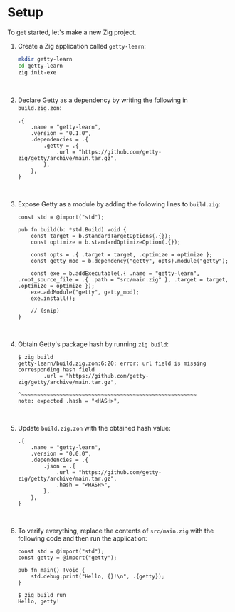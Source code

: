 # Setup

To get started, let's make a new Zig project.

1. Create a Zig application called `getty-learn`:

    ```sh title="Shell session"
    mkdir getty-learn
    cd getty-learn
    zig init-exe
    ```
&nbsp;

2. Declare Getty as a dependency by writing the following in `build.zig.zon`:

    ```zig title="<code>build.zig.zon</code>"
    .{
        .name = "getty-learn",
        .version = "0.1.0",
        .dependencies = .{
            .getty = .{
                .url = "https://github.com/getty-zig/getty/archive/main.tar.gz",
            },
        },
    }
    ```
&nbsp;

3. Expose Getty as a module by adding the following lines to `build.zig`:

    ```zig title="<code>build.zig</code>" hl_lines="7-8 11"
    const std = @import("std");

    pub fn build(b: *std.Build) void {
        const target = b.standardTargetOptions(.{});
        const optimize = b.standardOptimizeOption(.{});

        const opts = .{ .target = target, .optimize = optimize };
        const getty_mod = b.dependency("getty", opts).module("getty");

        const exe = b.addExecutable(.{ .name = "getty-learn", .root_source_file = .{ .path = "src/main.zig" }, .target = target, .optimize = optimize });
        exe.addModule("getty", getty_mod);
        exe.install();

        // (snip)
    }
    ```
&nbsp;

4. Obtain Getty's package hash by running `zig build`:

    ```console title="Shell session"
    $ zig build
    getty-learn/build.zig.zon:6:20: error: url field is missing corresponding hash field
            .url = "https://github.com/getty-zig/getty/archive/main.tar.gz",
                   ^~~~~~~~~~~~~~~~~~~~~~~~~~~~~~~~~~~~~~~~~~~~~~~~~~~~~~~~
    note: expected .hash = "<HASH>",
    ```
&nbsp;

5. Update `build.zig.zon` with the obtained hash value:

    ```zig title="<code>build.zig.zon</code>" hl_lines="7"
    .{
        .name = "getty-learn",
        .version = "0.0.0",
        .dependencies = .{
            .json = .{
                .url = "https://github.com/getty-zig/getty/archive/main.tar.gz",
                .hash = "<HASH>",
            },
        },
    }
    ```
&nbsp;

6. To verify everything, replace the contents of `src/main.zig` with the following code and then run the application:

    ```zig title="<code>src/main.zig</code>"
    const std = @import("std");
    const getty = @import("getty");

    pub fn main() !void {
        std.debug.print("Hello, {}!\n", .{getty});
    }
    ```

    ```console title="Shell session"
    $ zig build run
    Hello, getty!
    ```
